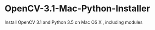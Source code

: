 # OpenCV-3.1-Mac-Python-Installer
Install OpenCV 3.1 and Python 3.5 on Mac OS X , including modules
